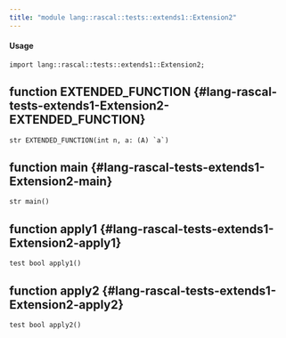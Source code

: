 ```yaml
---
title: "module lang::rascal::tests::extends1::Extension2"
---
```


#### Usage

`import lang::rascal::tests::extends1::Extension2;`


## function EXTENDED_FUNCTION {#lang-rascal-tests-extends1-Extension2-EXTENDED_FUNCTION}

```rascal
str EXTENDED_FUNCTION(int n, a: (A) `a`)

```

## function main {#lang-rascal-tests-extends1-Extension2-main}

```rascal
str main()

```

## function apply1 {#lang-rascal-tests-extends1-Extension2-apply1}

```rascal
test bool apply1()

```

## function apply2 {#lang-rascal-tests-extends1-Extension2-apply2}

```rascal
test bool apply2()

```

